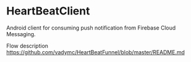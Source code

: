# HeartBeatClient

Android client for consuming push notification from Firebase Cloud Messaging.

Flow description https://github.com/vadymc/HeartBeatFunnel/blob/master/README.md

